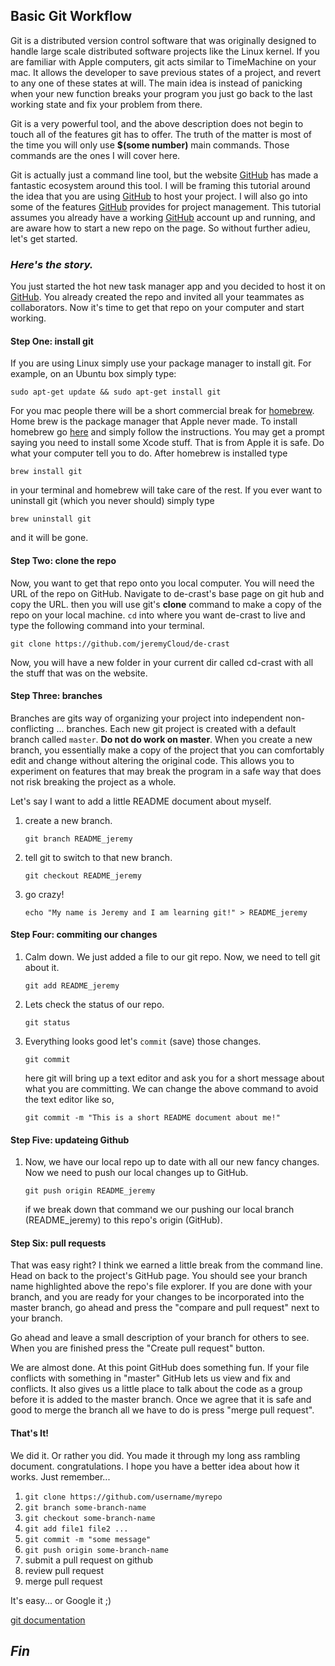 ## Basic Git Workflow

Git is a distributed version control software that was originally designed to 
handle large scale distributed software projects like the Linux kernel. If you
are familiar with Apple computers, git acts similar to TimeMachine on your mac.
It allows the developer to save previous states of a project, and revert to any 
one of these states at will. The main idea is instead of panicking when your new 
function breaks your program you just go back to the last working state and fix 
your problem from there. 

Git is a very powerful tool, and the above description does not begin to touch
all of the features git has to offer. The truth of the matter is most of the 
time you will only use **$(some number)** main commands. Those commands are the ones
I will cover here.

Git is actually just a command line tool, but the website [GitHub][1] has made a
fantastic ecosystem around this tool. I will be framing this tutorial around 
the idea that you are using [GitHub][1] to host your project. I will 
also go into some of the features [GitHub][1] provides for project management.
This tutorial assumes you already have a working [GitHub][1] account up and 
running, and are aware how to start a new repo on the page. So without further 
adieu, let's get started.


### *Here's the story.*

You just started the hot new task manager app and you decided to host it on 
[GitHub][1]. You already created the repo and invited all your teammates as 
collaborators. Now it's time to get that repo on your computer and start 
working.

#### Step One: install git
If you are using Linux simply use your package manager to install git. For
example, on an Ubuntu box simply type:

```
sudo apt-get update && sudo apt-get install git
```

For you mac people there will be a short commercial break for [homebrew][2].
Home brew is the package manager that Apple never made. To install homebrew go
[here][2] and simply follow the instructions. You may get a prompt saying you 
need to install some Xcode stuff. That is from Apple it is safe. Do what your 
computer tell you to do. After homebrew is installed type

```
brew install git
```

in your terminal and homebrew will take care of the rest. If you ever want to 
uninstall git (which you never should) simply type

```
brew uninstall git
```

and it will be gone.

#### Step Two: clone the repo
Now, you want to get that repo onto you local computer. You will need the URL of
the repo on GitHub. Navigate to de-crast's base page on git hub and copy the 
URL. then you will use git's **clone** command to make a copy of the repo on 
your local machine. ```cd``` into where you want de-crast to live and type the
following command into your terminal.

```
git clone https://github.com/jeremyCloud/de-crast
```

Now, you will have a new folder in your current dir called cd-crast with all
the stuff that was on the website.

#### Step Three: branches 
Branches are gits way of organizing your project into independent 
non-conflicting ... branches. Each new git project is created with a default
branch called ```master```. **Do not do work on master**. When you create a new
branch, you essentially make a copy of the project that you can comfortably edit
and change without altering the original code. This allows you to experiment on
features that may break the program in a safe way that does not risk breaking 
the project as a whole.

Let's say I want to add a little README document about myself. 

 1. create a new branch.
    
    ```
    git branch README_jeremy
    ```

 2. tell git to switch to that new branch.

    ```
    git checkout README_jeremy
    ```

 3. go crazy!

    ```
    echo "My name is Jeremy and I am learning git!" > README_jeremy
    ```

#### Step Four: commiting our changes
 1. Calm down. We just added a file to our git repo. Now, we need to tell git about 
    it.

    ```
    git add README_jeremy
    ```
 
 2. Lets check the status of our repo.
    
    ```
    git status
    ```

 3. Everything looks good let's ```commit``` (save) those changes.
    
    ```
    git commit
    ```

    here git will bring up a text editor and ask you for a short message about
    what you are committing. We can change the above command to avoid the text
    editor like so,

    ```
    git commit -m "This is a short README document about me!"
    ```

#### Step Five: updateing Github
 1. Now, we have our local repo up to date with all our new fancy changes. Now 
    we need to push our local changes up to GitHub. 

    ```
    git push origin README_jeremy
    ```

    if we break down that command we our pushing our local branch 
    (README_jeremy) to this repo's origin (GitHub).

#### Step Six: pull requests
That was easy right? I think we earned a little break from the command line.
Head on back to the project's GitHub page. You should see your branch name
highlighted above the repo's file explorer. If you are done with your 
branch, and you are ready for your changes to be incorporated into the 
master branch, go ahead and press the "compare and pull request" next to 
your branch.

Go ahead and leave a small description of your branch for others to see. 
When you are finished press the "Create pull request" button.

We are almost done. At this point GitHub does something fun. If your file 
conflicts with something in "master" GitHub lets us view and fix and 
conflicts. It also gives us a little place to talk about the code as a 
group before it is added to the master branch. Once we agree that it is 
safe and good to merge the branch all we have to do is press "merge pull 
request".

#### That's It!
We did it. Or rather you did. You made it through my long ass rambling document.
congratulations. I hope you have a better idea about how it works. Just 
remember...

 1. ```git clone https://github.com/username/myrepo```
 2. ```git branch some-branch-name```
 3. ```git checkout some-branch-name```
 4. ```git add file1 file2 ...```
 5. ```git commit -m "some message"```
 6. ```git push origin some-branch-name```
 7. submit a pull request on github
 8. review pull request
 9. merge pull request

It's easy... or Google it ;)

[git documentation][3]

## *Fin*


[1]: https://github.com
[2]: https://brew.sh 
[3]: https://git-scm.com/documentation
